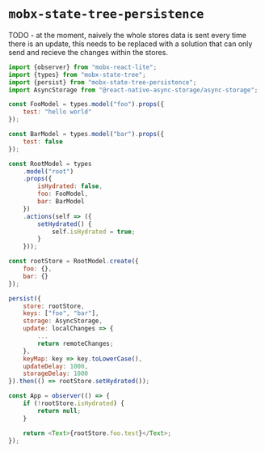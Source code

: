# `mobx-state-tree-persistence`

TODO - at the moment, naively the whole stores data is sent every time there is an update, this needs to be replaced with a solution that can only send and recieve the changes within the stores.


```javascript
import {observer} from "mobx-react-lite";
import {types} from "mobx-state-tree";
import {persist} from "mobx-state-tree-persistence";
import AsyncStorage from "@react-native-async-storage/async-storage";

const FooModel = types.model("foo").props({
	test: "hello world"
});

const BarModel = types.model("bar").props({
	test: false
});

const RootModel = types
	.model("root")
	.props({
		isHydrated: false,
		foo: FooModel,
		bar: BarModel
	})
	.actions(self => ({
		setHydrated() {
			self.isHydrated = true;
		}
	}));

const rootStore = RootModel.create({
	foo: {},
	bar: {}
});

persist({
	store: rootStore,
	keys: ["foo", "bar"],
	storage: AsyncStorage,
	update: localChanges => {
		...
		return remoteChanges;
	},
	keyMap: key => key.toLowerCase(),
	updateDelay: 1000,
	storageDelay: 1000
}).then(() => rootStore.setHydrated());

const App = observer(() => {
	if (!rootStore.isHydrated) {
		return null;
	}

	return <Text>{rootStore.foo.test}</Text>;
});
```
